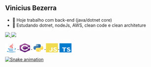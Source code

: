 ## Vinicius Bezerra
- 🔭 Hoje trabalho com back-end (java/dotnet core) 
- 🌱 Estudando dotnet, nodeJs, AWS, clean code e clean architeture
 <div>
  <a href="https://github.com/vinbeze">
  <img height="180em" src="https://github-readme-stats.vercel.app/api?username=vinbeze&show_icons=true&theme=react&include_all_commits=true&count_private=true"/>
  <img height="180em" src="https://github-readme-stats.vercel.app/api/top-langs/?username=vinbeze&layout=compact&langs_count=7&theme=react"/>
</div>
<div style="display: inline_block"><br>
  <img align="center" alt="Vini-java" height="30" width="40" src="https://raw.githubusercontent.com/devicons/devicon/master/icons/java/java-original.svg">
  <img align="center" alt="Vini-Csharp" height="30" width="40" src="https://raw.githubusercontent.com/devicons/devicon/master/icons/csharp/csharp-original.svg">
  <img align="center" alt="Vini-Python" height="30" width="40" src="https://raw.githubusercontent.com/devicons/devicon/master/icons/python/python-original.svg">
  <img align="center" alt="Vini-Js" height="30" width="40" src="https://raw.githubusercontent.com/devicons/devicon/master/icons/javascript/javascript-plain.svg">
  <img align="center" alt="Vini-Ts" height="30" width="40" src="https://raw.githubusercontent.com/devicons/devicon/master/icons/typescript/typescript-plain.svg">
  
  
  
</div>
  
<div> 
 
 ![Snake animation](https://github.com/vinbeze/vinbeze/blob/output/github-contribution-grid-snake.svg)

 </div>

<!--
![Snake animation](https://github.com/vinbeze/vinbeze/blob/output/github-contribution-grid-snake.svg)
**vinbeze/vinbeze** is a ✨ _special_ ✨ repository because its `README.md` (this file) appears on your GitHub profile.

Here are some ideas to get you started:

- 🔭 I’m currently working on ...
- 🌱 I’m currently learning ...
- 👯 I’m looking to collaborate on ...
- 🤔 I’m looking for help with ...
- 💬 Ask me about ...
- 📫 How to reach me: ...
- 😄 Pronouns: ...
- ⚡ Fun fact: ...
-->
